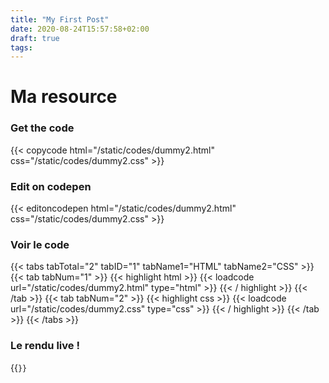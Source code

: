 ```yaml
---
title: "My First Post"
date: 2020-08-24T15:57:58+02:00
draft: true
tags: 
---
```


# Ma resource

### Get the code
{{< copycode html="/static/codes/dummy2.html" css="/static/codes/dummy2.css" >}}

### Edit on codepen
{{< editoncodepen html="/static/codes/dummy2.html" css="/static/codes/dummy2.css" >}}

### Voir le code

{{< tabs tabTotal="2" tabID="1" tabName1="HTML" tabName2="CSS" >}}
{{< tab tabNum="1" >}}
{{< highlight html >}}
{{< loadcode url="/static/codes/dummy2.html" type="html" >}}
{{< / highlight >}}
{{< /tab >}}
{{< tab tabNum="2" >}}
{{< highlight css >}}
{{< loadcode url="/static/codes/dummy2.css" type="css" >}}
{{< / highlight >}}
{{< /tab >}}
{{< /tabs >}}

### Le rendu live !
{{<code dummy2>}}